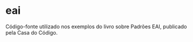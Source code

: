 eai
===

Código-fonte utilizado nos exemplos do livro sobre Padrões EAI, publicado pela Casa do Código.
